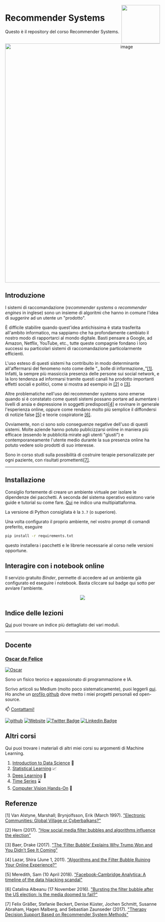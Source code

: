 <a href="https://oscar-defelice.github.io"><img src="https://user-images.githubusercontent.com/49638680/98257151-9f5e5800-1f7f-11eb-9f42-479a4fc6cf24.png" height="125" align="right" /></a>

# Recommender Systems

Questo è il repository del corso Recommender Systems.

<p align="center">
  <img width="776" alt="image" src="https://user-images.githubusercontent.com/49638680/204351915-373011d3-75ac-4e21-a6df-99cd1c552f2c.png">
</p>

## Introduzione

I sistemi di raccomandazione (_recommender systems_ o _recommender engines_ in inglese) sono un insieme di algoritmi che hanno in comune l'idea di _suggerire_ ad un utente un "prodotto".

È difficile stabilire quando quest'idea antichissima è stata trasferita all'ambito informatico, ma sappiamo che ha profondamente cambiato il nostro modo di rapportarci al mondo digitale. Basti pensare a Google, ad Amazon, Netflix, YouTube, etc., tutte queste compagnie fondano i loro successi su particolari sistemi di raccomandazione particolarmente efficienti.

L'uso esteso di questi sistemi ha contribuito in modo determinante all'affermarsi del fenomeno noto come delle "_ bolle di informazione_"[[1]](#1). 
Infatti, la sempre più massiccia presenza delle persone sui social network, e la loro tendenza ad informarsi tramite questi canali ha prodotto importanti effetti sociali e politici, come si mostra ad esempio in [[2]](#2) o [[3]](#3).

Altre problematiche nell'uso dei recommender systems sono emerse quando si è constatato come questi sistemi possano portare ad aumentare i livelli di ansia e depressione in soggetti predisposti[[4]](#4) e rovinare in generale l'esperienza online, oppure come rendano molto più semplice il diffondersi di notizie false [[5]](#5) e teorie cospiratorie [[6]](#6).

Ovviamente, non ci sono solo conseguenze negative dell'uso di questi sistemi. 
Molte aziende hanno potuto publicizzarsi online in maniera più efficace (essendo le pubblicità mirate agli utenti "giusti") e contemporaneamente l'utente medio durante la sua presenza online ha potuto vedere solo prodotti di suo interesse.

Sono in corso studi sulla possibilità di costruire terapie personalizzate per ogni paziente, con risultati promettenti[[7]](#7).

---

## Installazione

Consiglio fortemente di creare un ambiente virtuale per isolare le dipendenze dei pacchetti.
A seconda del sistema operativo esistono varie guide e tutorial su come fare. [Qui](https://packaging.python.org/guides/installing-using-pip-and-virtual-environments/) ne indico una multipiattaforma.

La versione di Python consigliata è la `3.7` (o superiore).

Una volta configurato il proprio ambiente, nel vostro prompt di comandi preferito, eseguire

```bash
pip install -r requirements.txt
```

questo installera i pacchetti e le librerie necessarie al corso nelle versioni opportune.

## Interagire con i notebook online

Il servizio gratuito _Binder_, permette di accedere ad un ambiente già configurato ed eseguire i notebook. Basta cliccare sul badge qui sotto per avviare l'ambiente.

<p align="center">
<a href = "https://mybinder.org/v2/gh/DeepLearningItalia/Recommender-Systems-Course/HEAD?urlpath=lab" target="_blank"> <img src="https://mybinder.org/badge_logo.svg"> </a>
</p>

## Indice delle lezioni

[Qui](lectures/README.md) puoi trovare un indice più dettagliato dei vari moduli.

---

## Docente

### [Oscar de Felice](https://oscar-defelice.github.io/)

<a href="https://oscar-defelice.github.io/" target="_blank" rel="that's me!">![Oscar](https://oscar-defelice.github.io/images/OscarAboutMe.png)</a>

Sono un fisico teorico e appassionato di programmazione e IA.

Scrivo articoli su Medium (molto poco sistematicamente), puoi leggerli [qui](https://oscar-defelice.medium.com/).
Ho anche un [profilo github](https://github.com/oscar-defelice) dove metto i miei progetti personali ed open-source.

📫 [Contattami!](mailto:oscar.defelice@gmail.com)

[![github](https://img.shields.io/badge/GitHub-100000?style=plastic&logo=github&logoColor=white)](https://github.com/oscar-defelice)
[![Website](https://img.shields.io/badge/oscar--defelice-oscar-orange?style=plastic&logo=netlify&logoColor=informational&link=oscar-defelice.github.io)](https://oscar-defelice.github.io)
[![Twitter Badge](https://img.shields.io/badge/-@OscardeFelice-1ca0f1?style=plastic&labelColor=1ca0f1&logo=twitter&logoColor=white&link=https://twitter.com/oscardefelice)](https://twitter.com/OscardeFelice)
[![Linkedin Badge](https://img.shields.io/badge/-oscardefelice-blue?style=plastic&logo=Linkedin&logoColor=white&link=https://linkedin.com/in/oscar-de-felice-5ab72383/)](https://linkedin.com/in/oscar-de-felice-5ab72383/)

## Altri corsi

Qui puoi trovare i materiali di altri miei corsi su argomenti di Machine Learning.

1. [Introduction to Data Science](https://oscar-defelice.github.io/DSAcademy-lectures) 🧮
2. [Statistical Learning](https://oscar-defelice.github.io/ML-lectures) 📈
3. [Deep Learning](https://oscar-defelice.github.io/DeepLearning-lectures) 🦾
4. [Time Series](https://oscar-defelice.github.io/TimeSeries-lectures) ⌛
5. [Computer Vision Hands-On](https://oscar-defelice.github.io/Computer-Vision-Hands-on) 👀️

## Referenze

<a id="1">[1]</a> 
Van Alstyne, Marshall; Brynjolfsson, Erik (March 1997).
["Electronic Communities: Global Village or Cyberbalkans?"](http://web.mit.edu/marshall/www/papers/CyberBalkans.pdf)

<a id="2">[2]</a> 
Hern (2017).
["How social media filter bubbles and algorithms influence the election"](https://www.theguardian.com/technology/2017/may/22/social-media-election-facebook-filter-bubbles)

<a id="3">[3]</a> 
Baer, Drake (2017).
["The ‘Filter Bubble’ Explains Why Trump Won and You Didn’t See It Coming"](http://nymag.com/scienceofus/2016/11/how-facebook-and-the-filter-bubble-pushed-trump-to-victory.html)

<a id="4">[4]</a> 
Lazar, Shira (June 1, 2011).
["Algorithms and the Filter Bubble Ruining Your Online Experience?"](http://www.huffingtonpost.com/shira-lazar/algorithms-and-the-filter_b_869473.html)

<a id="5">[5]</a> 
Meredith, Sam (10 April 2018).
["Facebook-Cambridge Analytica: A timeline of the data hijacking scandal"](https://www.cnbc.com/2018/04/10/facebook-cambridge-analytica-a-timeline-of-the-data-hijacking-scandal.html)

<a id="6">[6]</a> 
Catalina Albeanu (17 November 2016).
["Bursting the filter bubble after the US election: Is the media doomed to fail?"](https://www.journalism.co.uk/news/bursting-the-filter-bubble-after-the-us-election/s2/a692918/)

<a id="7">[7]</a> 
Felix Gräßer, Stefanie Beckert, Denise Küster, Jochen Schmitt, Susanne Abraham, Hagen Malberg, and Sebastian Zaunseder (2017).
["Therapy Decision Support Based on Recommender System Methods"](https://www.hindawi.com/journals/jhe/2017/8659460/)
